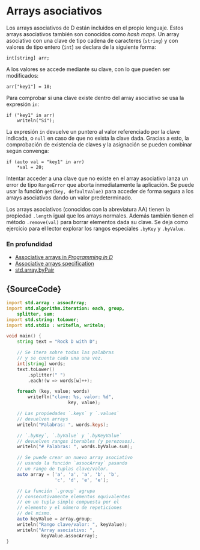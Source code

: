 # Arrays asociativos

Los arrays asociativos de D están incluidos en el propio lenguaje. Estos arrays
asociativos también son conocidos como *hash maps*. Un array asociativo con una
clave de tipo cadena de caracteres (`string`) y con valores de tipo entero
(`int`) se declara de la siguiente forma:

    int[string] arr;

A los valores se accede mediante su clave, con lo que pueden ser modificados:

    arr["key1"] = 10;

Para comprobar si una clave existe dentro del array asociativo se usa la
expresión `in`:

    if ("key1" in arr)
        writeln("Sí");

La expresión `in` devuelve un puntero al valor referenciado por la clave
indicada, o `null` en caso de que no exista la clave dada. Gracias a esto,
la comprobación de existencia de claves y la asignación se pueden combinar
según convenga:

    if (auto val = "key1" in arr)
        *val = 20;

Intentar acceder a una clave que no existe en el array asociativo lanza un
error de tipo `RangeError` que aborta inmediatamente la aplicación. Se puede
usar la función `get(key, defaultValue)` para acceder de forma segura a los
arrays asociativos dando un valor predeterminado.

Los arrays asociativos (conocidos con la abreviatura AA) tienen la propiedad
`.length` igual que los arrays normales. Además también tienen el método
`.remove(val)` para borrar elementos dada su clave. Se deja como ejercicio
para el lector explorar los rangos especiales `.byKey` y `.byValue`.

### En profundidad

- [Associative arrays in _Programming in D_](http://ddili.org/ders/d.en/aa.html)
- [Associative arrays specification](https://dlang.org/spec/hash-map.html)
- [std.array.byPair](http://dlang.org/phobos/std_array.html#.byPair)

## {SourceCode}

```d
import std.array : assocArray;
import std.algorithm.iteration: each, group,
    splitter, sum;
import std.string: toLower;
import std.stdio : writefln, writeln;

void main() {
    string text = "Rock D with D";

    // Se itera sobre todas las palabras
    // y se cuenta cada una una vez.
    int[string] words;
    text.toLower()
        .splitter(" ")
        .each!(w => words[w]++);

    foreach (key, value; words)
        writefln("clave: %s, valor: %d",
                       key, value);

    // Las propiedades `.keys` y `.values`
    // devuelven arrays
    writeln("Palabras: ", words.keys);

    // `.byKey`, `.byValue` y `.byKeyValue`
    // devuelven rangos iterables (y perezosos).
    writeln("# Palabras: ", words.byValue.sum);

    // Se puede crear un nuevo array asociativo
    // usando la función `assocArray` pasando
    // un rango de tuplas clave/valor.
    auto array = ['a', 'a', 'a', 'b', 'b',
                  'c', 'd', 'e', 'e'];

    // La función `.group` agrupa
    // consecutivamente elementos equivalentes
    // en un tupla simple compuesta por el
    // elemento y el número de repeticiones
    // del mismo.
    auto keyValue = array.group;
    writeln("Rango clave/valor: ", keyValue);
    writeln("Array asociativo: ",
             keyValue.assocArray);
}
```
